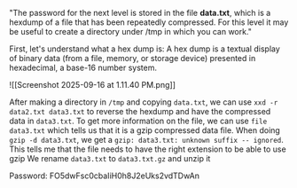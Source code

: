 "The password for the next level is stored in the file **data.txt**, which is a hexdump of a file that has been repeatedly compressed. For this level it may be useful to create a directory under /tmp in which you can work."

First, let's understand what a hex dump is:
A hex dump is a textual display of binary data (from a file, memory, or storage device) presented in hexadecimal, a base-16 number system.

![[Screenshot 2025-09-16 at 1.11.40 PM.png]]

After making a directory in `/tmp` and copying `data.txt`, we can use `xxd -r data2.txt data3.txt` to reverse the hexdump and have the compressed data in `data3.txt`. To get more information on the file, we can use `file data3.txt` which tells us that it is a gzip compressed data file. When doing `gzip -d data3.txt`, we get a `gzip: data3.txt: unknown suffix -- ignored`. This tells me that the file needs to have the right extension to be able to use gzip
We rename `data3.txt` to `data3.txt.gz` and unzip it


Password: FO5dwFsc0cbaIiH0h8J2eUks2vdTDwAn